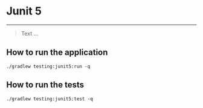 # Junit 5

---

> Text ...

## How to run the application
```
./gradlew testing:junit5:run -q
```

## How to run the tests
```
./gradlew testing:junit5:test -q
```